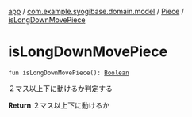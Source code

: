[app](../../index.md) / [com.example.syogibase.domain.model](../index.md) / [Piece](index.md) / [isLongDownMovePiece](./is-long-down-move-piece.md)

# isLongDownMovePiece

`fun isLongDownMovePiece(): `[`Boolean`](https://kotlinlang.org/api/latest/jvm/stdlib/kotlin/-boolean/index.html)

２マス以上下に動けるか判定する

**Return**
２マス以上下に動けるか

